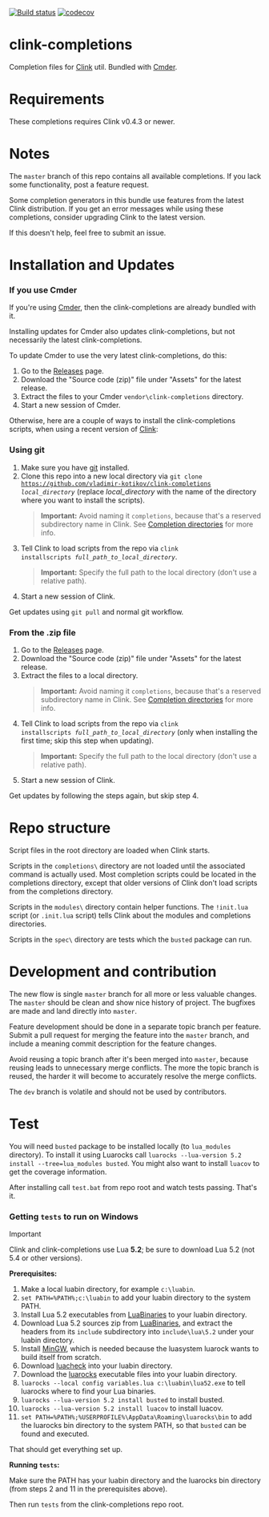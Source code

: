 
[![Build status](https://github.com/vladimir-kotikov/clink-completions/actions/workflows/code-check.yml/badge.svg?branch=master)](https://github.com/vladimir-kotikov/clink-completions/actions/workflows/code-check.yml)
[![codecov](https://codecov.io/gh/vladimir-kotikov/clink-completions/branch/master/graph/badge.svg)](https://codecov.io/gh/vladimir-kotikov/clink-completions)

clink-completions
=================

Completion files for [Clink](https://github.com/chrisant996/clink) util. Bundled with [Cmder](https://github.com/cmderdev/cmder).

Requirements
============

These completions requires Clink v0.4.3 or newer.

Notes
=====

The `master` branch of this repo contains all available completions. If you lack some functionality, post a feature request.

Some completion generators in this bundle use features from the latest Clink distribution. If you get an error messages while using these completions, consider upgrading Clink to the latest version.

If this doesn't help, feel free to submit an issue.

Installation and Updates
========================

### If you use Cmder

If you're using [Cmder](https://github.com/cmderdev/cmder), then the clink-completions are already bundled with it.

Installing updates for Cmder also updates clink-completions, but not necessarily the latest clink-completions.

To update Cmder to use the very latest clink-completions, do this:

1. Go to the [Releases](https://github.com/vladimir-kotikov/clink-completions/releases) page.
2. Download the "Source code (zip)" file under "Assets" for the latest release.
3. Extract the files to your Cmder `vendor\clink-completions` directory.
4. Start a new session of Cmder.

Otherwise, here are a couple of ways to install the clink-completions scripts, when using a recent version of [Clink](https://github.com/chrisant996/clink):

### Using git

1. Make sure you have [git](https://www.git-scm.com/downloads) installed.
2. Clone this repo into a new local directory via <code>git clone https://github.com/vladimir-kotikov/clink-completions <em>local_directory</em></code> (replace <em>local_directory</em> with the name of the directory where you want to install the scripts).
    > **Important:** Avoid naming it `completions`, because that's a reserved subdirectory name in Clink.  See [Completion directories](https://chrisant996.github.io/clink/clink.html#completion-directories) for more info.
3. Tell Clink to load scripts from the repo via <code>clink installscripts <em>full_path_to_local_directory</em></code>.
    > **Important:** Specify the full path to the local directory (don't use a relative path).
4. Start a new session of Clink.

Get updates using `git pull` and normal git workflow.

### From the .zip file

1. Go to the [Releases](https://github.com/vladimir-kotikov/clink-completions/releases) page.
2. Download the "Source code (zip)" file under "Assets" for the latest release.
3. Extract the files to a local directory.
    > **Important:** Avoid naming it `completions`, because that's a reserved subdirectory name in Clink.  See [Completion directories](https://chrisant996.github.io/clink/clink.html#completion-directories) for more info.
4. Tell Clink to load scripts from the repo via <code>clink installscripts <em>full_path_to_local_directory</em></code> (only when installing the first time; skip this step when updating).
    > **Important:** Specify the full path to the local directory (don't use a relative path).
5. Start a new session of Clink.

Get updates by following the steps again, but skip step 4.

Repo structure
==============

Script files in the root directory are loaded when Clink starts.

Scripts in the `completions\` directory are not loaded until the associated command is actually used.  Most completion scripts could be located in the completions directory, except that older versions of Clink don't load scripts from the completions directory.

Scripts in the `modules\` directory contain helper functions.  The `!init.lua` script (or `.init.lua` script) tells Clink about the modules and completions directories.

Scripts in the `spec\` directory are tests which the `busted` package can run.


Development and contribution
============================

The new flow is single `master` branch for all more or less valuable changes. The `master` should be clean and show nice history of project. The bugfixes are made and land directly into `master`.

Feature development should be done in a separate topic branch per feature. Submit a pull request for merging the feature into the `master` branch, and include a meaning commit description for the feature changes.

Avoid reusing a topic branch after it's been merged into `master`, because reusing leads to unnecessary merge conflicts. The more the topic branch is reused, the harder it will become to accurately resolve the merge conflicts.

The `dev` branch is volatile and should not be used by contributors.

Test
====

You will need `busted` package to be installed locally (to `lua_modules` directory). To install it
using Luarocks call `luarocks --lua-version 5.2 install --tree=lua_modules busted`. You might also want to install
`luacov` to get the coverage information.

After installing call `test.bat` from repo root and watch tests passing. That's it.

### Getting `tests` to run on Windows

> [!IMPORTANT]
> Clink and clink-completions use Lua **5.2**; be sure to download Lua 5.2 (not 5.4 or other versions).

**Prerequisites:**

1. Make a local luabin directory, for example `c:\luabin`.
2. `set PATH=%PATH%;c:\luabin` to add your luabin directory to the system PATH.
3. Install Lua 5.2 executables from [LuaBinaries](https://luabinaries.sourceforge.net/download.html) to your luabin directory.
4. Download Lua 5.2 sources zip from [LuaBinaries](https://luabinaries.sourceforge.net/download.html), and extract the headers from its `include` subdirectory into `include\lua\5.2` under your luabin directory.
5. Install [MinGW](https://sourceforge.net/projects/mingw/), which is needed because the luasystem luarock wants to build itself from scratch.
6. Download [luacheck](https://github.com/lunarmodules/luacheck/releases) into your luabin directory.
7. Download the [luarocks](https://github.com/luarocks/luarocks/wiki/Installation-instructions-for-Windows) executable files into your luabin directory.
8. `luarocks --local config variables.lua c:\luabin\lua52.exe` to tell luarocks where to find your Lua binaries.
9. `luarocks --lua-version 5.2 install busted` to install busted.
10. `luarocks --lua-version 5.2 install luacov` to install luacov.
11. `set PATH=%PATH%;%USERPROFILE%\AppData\Roaming\luarocks\bin` to add the luarocks bin directory to the system PATH, so that `busted` can be found and executed.

That should get everything set up.

**Running `tests`:**

Make sure the PATH has your luabin directory and the luarocks bin directory (from steps 2 and 11 in the prerequisites above).

Then run `tests` from the clink-completions repo root.
